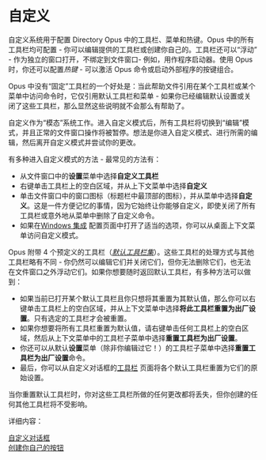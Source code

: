 # 自定义

自定义系统用于配置 Directory Opus 中的工具栏、菜单和热键。Opus 中的所有工具栏均可配置 - 你可以编辑提供的工具栏或创建你自己的。工具栏还可以“浮动” - 作为独立的窗口打开，不绑定到文件窗口- 例如，用作程序启动器。使用 Opus 时，你还可以配置*热键* - 可以激活 Opus 命令或启动外部程序的按键组合。

Opus 中没有“固定”工具栏的一个好处是：当此帮助文件引用在某个工具栏或某个菜单中访问命令时，它仅引用默认工具栏和菜单 - 如果你已经编辑默认设置或关闭了这些工具栏，那么显然这些说明就不会那么有帮助了。

自定义作为“模态”系统工作。进入自定义模式后，所有工具栏将切换到“编辑”模式，并且正常的文件窗口操作将被暂停。想法是你进入自定义模式、进行所需的编辑，然后离开自定义模式并尝试你的更改。

有多种进入自定义模式的方法 - 最常见的方法有：

- 从文件窗口中的**设置**菜单中选择**自定义工具栏**
- 右键单击工具栏上的空白区域，并从上下文菜单中选择**自定义**
- 单击文件窗口中的窗口图标（标题栏中最顶部的图标），并从菜单中选择**自定义**。这是一件方便记忆的事情，因为它始终让你能够自定义，即使关闭了所有工具栏或意外地从菜单中删除了自定义命令。
- 如果在[Windows 集成](/Manual/preferences/preferences_categories/miscellaneous/windows_integration/README.zh.zh.md) 配置页面中打开了适当的选项，你可以从桌面上下文菜单访问自定义模式。

Opus 附带 4 个预定义的工具栏（*[默认工具栏集](/Manual/basic_concepts/the_lister/toolbars/the_default_toolbars/README.zh.zh.md)*）。这些工具栏的处理方式与其他工具栏略有不同 - 你仍然可以编辑它们并关闭它们，但你无法删除它们，也无法在文件窗口之外浮动它们。如果你想要随时返回默认工具栏，有多种方法可以做到：

- 如果当前已打开某个默认工具栏且你只想将其重置为其默认值，那么你可以右键单击工具栏上的空白区域，并从上下文菜单中选择**将此工具栏重置为出厂设置**。只有选定的工具栏才会被重置。
- 如果你想要将所有工具栏重置为默认值，请右键单击任何工具栏上的空白区域，然后从上下文菜单中的工具栏子菜单中选择**重置工具栏为出厂设置**。
- 你还可以从默认**设置**菜单（除非你编辑过它！）的工具栏子菜单中选择**重置工具栏为出厂设置**命令。
- 最后，你可以从自定义对话框的[工具栏](/Manual/customize/the_customize_dialog/toolbars.zh.zh.md) 页面将各个默认工具栏重置为它们的原始设置。

当你重置默认工具栏时，你对这些工具栏所做的任何更改都将丢失，但你创建的任何其他工具栏将不受影响。

详细内容：

[自定义对话框](/Manual/customize/the_customize_dialog/README.zh.zh.md)  
[创建你自己的按钮](/Manual/customize/creating_your_own_buttons/README.zh.zh.md)